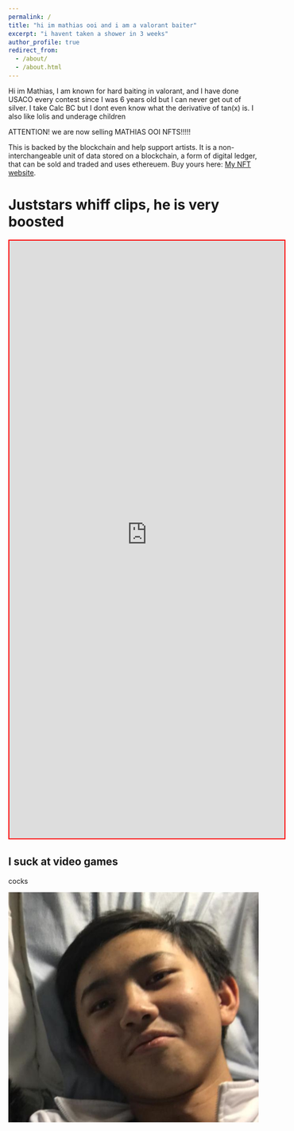 ```yaml
---
permalink: /
title: "hi im mathias ooi and i am a valorant baiter"
excerpt: "i havent taken a shower in 3 weeks"
author_profile: true
redirect_from: 
  - /about/
  - /about.html
---
```

Hi im Mathias, I am known for hard baiting in valorant, and I have done USACO every contest since I was 6 years old but I can never get out of silver. I take Calc BC but I dont even know what the derivative of tan(x) is. I also like lolis and underage children

<p class="awesome">ATTENTION! we are now selling MATHIAS OOI NFTS!!!!!</p>

This is backed by the blockchain and help support artists. It is a non-interchangeable unit of data stored on a blockchain, a form of digital ledger, that can be sold and traded and uses ethereuem. Buy yours here: [My NFT website](https://cdn.discordapp.com/attachments/748568816618962986/944476282647887892/unknown.png).

Juststars whiff clips, he is very boosted
======


<iframe src="https://googledriveembedder.collegefam.com/?key=AIzaSyAfHR7-mA2DoTnG5lBJGGfh7nuFGVYD7Do&folderid=10F0_Ae6a0R6NUNDAnCbxfQ6OJ8fDV1fp&allowdl=no" style="width:110%; height:1200px; border:2px solid red;"  title = "whiff clips" ></iframe>



I suck at video games
------
cocks


![hot sexy image of mathias](/images/mathiasugly.png)
